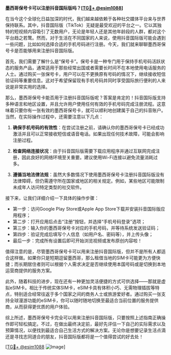 **墨西哥保号卡可以注册抖音国际版吗？[[TG💪+ @esim1088](https://t.me/s/esim1088)]**

在当今这个全球化日益加深的时代，我们越来越依赖于各种社交媒体平台来与世界保持联系。其中，抖音国际版（TikTok）无疑是最受欢迎的平台之一。它以其独特的短视频内容吸引了无数用户，无论是年轻人还是其他年龄段的人群，都对这个平台趋之若鹜。然而，对于生活在不同国家的人来说，使用抖音国际版可能会遇到一些问题，比如如何选择合适的手机号码进行注册。今天，我们就来聊聊墨西哥保号卡是否能够用来注册抖音国际版。

首先，我们需要了解什么是“保号卡”。保号卡是一种专门用于保持手机号码活跃状态的服务产品，通常适用于那些经常出国或者需要长时间不在本地使用电话服务的人士。通过购买一张保号卡，用户可以在不更换原有号码的情况下，继续接收短信验证码等重要信息。这对于希望保留现有手机号码并同时享受国际旅行便利的人来说是非常实用的选择。

那么，墨西哥保号卡能否用于注册抖音国际版呢？答案是肯定的！抖音国际版支持多种语言和地区设置，并且允许用户使用任何有效的手机号码完成注册流程。这意味着只要你有一张有效的墨西哥保号卡，就可以顺利地创建属于自己的抖音账户。当然，在实际操作过程中，还需要注意以下几点：

1. **确保手机号码的有效性**：在尝试注册之前，请确认你的墨西哥保号卡已经成功激活并且可以正常接收短信或语音电话。如果出现任何技术故障，可能会影响注册过程。
   
2. **检查网络连接状况**：由于抖音国际版需要下载应用程序并通过互联网完成注册，因此良好的网络环境至关重要。建议使用Wi-Fi连接以避免流量消耗过多。
   
3. **遵循当地法律法规**：虽然大多数情况下使用墨西哥保号卡注册抖音国际版没有法律障碍，但仍需遵守所在国家或地区的相关规定。例如，某些地区可能限制未成年人访问特定类型的社交软件。

接下来，让我们详细介绍一下具体的操作步骤：
- 第一步：访问Google Play Store或Apple App Store下载并安装抖音国际版应用程序；
- 第二步：打开应用后点击“注册”按钮，并选择“手机号码登录”选项；
- 第三步：输入你的墨西哥保号卡对应的手机号码，并等待系统发送验证码；
- 第四步：验证完成后填写个人信息（如用户名、密码等），并上传头像；
- 最后一步：完成所有设置后即可开始浏览视频或发布原创内容啦！

值得注意的是，尽管墨西哥保号卡可以用来注册抖音国际版，但并不是所有人都适合这样做。如果你只是短期逗留墨西哥，那么租借当地的SIM卡可能更为方便快捷；而长期居住者则可以根据个人需求决定是否继续使用本国号码或是切换到本地运营商提供的服务方案。

此外，随着科技的进步，现在还有一种更加灵活便捷的方式可供选择——那就是虚拟eSIM卡。相比于传统实体SIM卡，eSIM卡具有体积小巧、无需物理插拔等特点，特别适合经常往返于多个国家之间的商务人士或旅游爱好者。通过购买一张支持全球漫游功能的eSIM卡，你可以随时随地切换至最适合当前位置的服务提供商，从而获得更优质的用户体验。

综上所述，墨西哥保号卡完全可以用来注册抖音国际版，只要按照上述指南正确操作即可轻松搞定。不过，在做出最终决定前，最好先评估一下自己的实际需求以及预算情况，以便找到最适合自己生活方式的解决方案。无论你是想要记录生活点滴还是寻找志同道合的朋友，抖音国际版都将是一个值得尝试的好去处！

[[TG💪+ @esim1088](https://t.me/s/esim1088) ![Image](https://i.postimg.cc/4NQfJmqS/Snipaste-2025-05-13-00-14-12.png)]